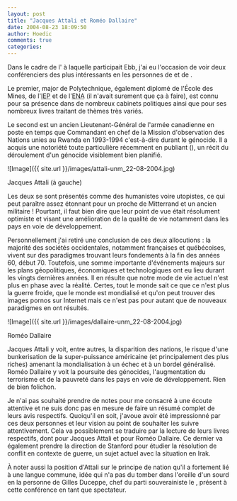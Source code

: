 ```yaml
---
layout: post
title: "Jacques Attali et Roméo Dallaire"
date: 2004-08-23 18:09:50
author: Hoedic
comments: true
categories: 
---
```



Dans le cadre de l'<acronym title="Université du nouveau monde"></acronym> à laquelle participait Ebb, j'ai eu l'occasion de voir deux conférenciers des plus intéressants en les personnes de  et de .

Le premier, major de Polytechnique, également diplomé de l'École des Mines, de l'<acronym title="Institut d'Études Politiques">IEP</acronym> et de l'<acronym title="École Nationale d'Administration">ENA</acronym> (il n'avait surement que ça à faire), est connu pour sa présence dans de nombreux cabinets politiques ainsi que pour ses nombreux livres traitant de thèmes très variés.

Le second est un ancien Lieutenant-Général de l'armée canadienne en poste en temps que Commandant en chef de la Mission d'observation des Nations unies au Rwanda en 1993-1994 c'est-à-dire durant le génocide. Il a acquis une notoriété toute particulière récemment en publiant  (), un récit du déroulement d'un génocide visiblement bien planifié.

![Image]({{ site.url }}/images/attali-unm_22-08-2004.jpg)
<div class="photoattrib">Jacques Attali (à gauche)</div>



Les deux se sont présentés comme des humanistes voire utopistes, ce qui peut paraître assez étonnant pour un proche de Mitterrand et un ancien militaire ! Pourtant, il faut bien dire que leur point de vue était résolument optimiste et visant une amélioration de la qualité de vie notamment dans les pays en voie de développement.

Personnellement j'ai retiré une conclusion de ces deux allocutions : la majorité des sociétés occidentales, notamment françaises et québécoises, vivent sur des paradigmes trouvant leurs fondements à la fin des années 60, début 70. Toutefois, une somme importante d'événements majeurs sur les plans géopolitiques, économiques et technologiques ont eu lieu durant les vingts dernières années. Il en résulte que notre mode de vie actuel n'est plus en phase avec la réalité. Certes, tout le monde sait ce que ce n'est plus la guerre froide, que le monde est mondialisé et qu'on peut trouver des images pornos sur Internet mais ce n'est pas pour autant que de nouveaux paradigmes en ont résultés.

![Image]({{ site.url }}/images/dallaire-unm_22-08-2004.jpg)
<div class="photoattrib">Roméo Dallaire</div>



Jacques Attali y voit, entre autres, la disparition des nations, le risque d'une bunkerisation de la super-puissance américaine (et principalement des plus riches) amenant la mondialisation à un échec et à un bordel généralisé. Roméo Dallaire y voit la poursuite des génocides, l'augmentation du terrorisme et de la pauvreté dans les pays en voie de développement. Rien de bien folichon.

Je n'ai pas souhaité prendre de notes pour me consacré à une écoute attentive et ne suis donc pas en mesure de faire un résumé complet de leurs avis respectifs. Quoiqu'il en soit, j'avoue avoir été impressionné par ces deux personnes et leur vision au point de souhaiter les suivre attentivement. Cela va possiblement se traduire par la lecture de leurs livres respectifs, dont  pour Jacques Attali et  pour Roméo Dallaire. Ce dernier va également prendre la direction de Stanford pour étudier la résolution de conflit en contexte de guerre, un sujet actuel avec la situation en Irak.

À noter aussi la position d'Attali sur le principe de nation qu'il a fortement lié à une langue commune, idée qui n'a pas du tomber dans l'oreille d'un sourd en la personne de Gilles Duceppe, chef du parti souverainiste le , présent à cette conférence en tant que spectateur.